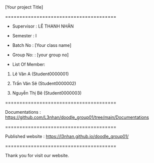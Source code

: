 [Your project Title]

=======================================

+ Supervisor
: LÊ THANH NHÂN

+ Semester
: I

+ Batch No
: [Your class name]

+ Group No:
: [your group no]

+ List Of Member:

1. Lê Văn A
(Student0000001)

2. Trần Văn Sê
(Student0000002)

3. Nguyễn Thị Bê
(Student0000003)

=======================================

Documentations : https://github.com/L3nhan/doodle_group01/tree/main/Documentations

=======================================

Published website : https://l3nhan.github.io/doodle_group01/

=======================================

Thank you for visit our website.
